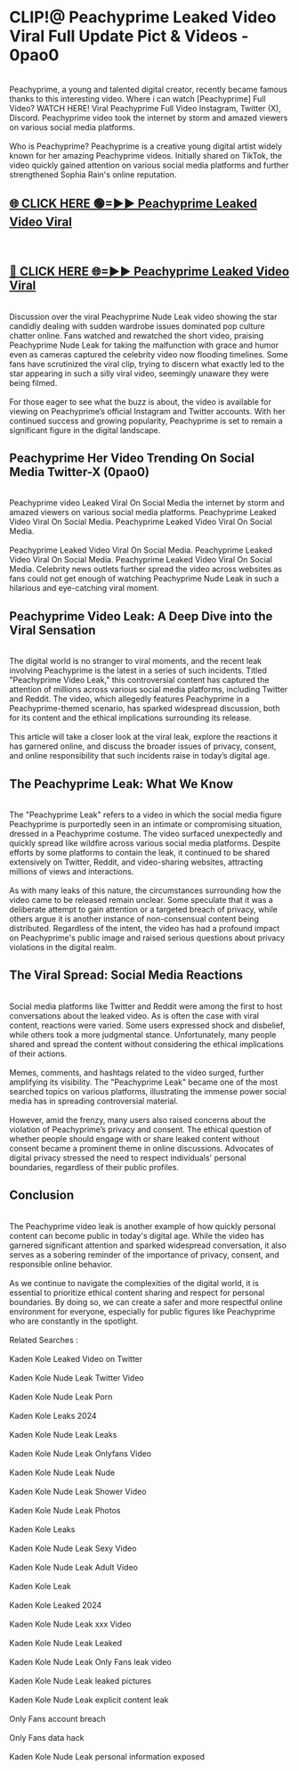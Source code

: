 # CLIP!@ Peachyprime Leaked Video Viral Full Update Pict & Videos - 0pao0
<br>
Peachyprime, a young and talented digital creator, recently became famous thanks to this interesting video. Where i can watch [Peachyprime] Full Video? WATCH HERE! Viral Peachyprime Full Video Instagram, Twitter (X), Discord. Peachyprime video took the internet by storm and amazed viewers on various social media platforms.
<br><br>
Who is Peachyprime? Peachyprime is a creative young digital artist widely known for her amazing Peachyprime videos. Initially shared on TikTok, the video quickly gained attention on various social media platforms and further strengthened Sophia Rain's online reputation.
<br>
<h2><a href="https://bestclip.site?title=Peachyprime">🌐 CLICK HERE 🟢=►► Peachyprime Leaked Video Viral</a></h2>
<br>
<h2><a href="https://bestclip.site?title=Peachyprime">🔴 CLICK HERE 🌐=►► Peachyprime Leaked Video Viral</a></h2>
<br>
Discussion over the viral Peachyprime Nude Leak video showing the star candidly dealing with sudden wardrobe issues dominated pop culture chatter online. Fans watched and rewatched the short video, praising Peachyprime Nude Leak for taking the malfunction with grace and humor even as cameras captured the celebrity video now flooding timelines. Some fans have scrutinized the viral clip, trying to discern what exactly led to the star appearing in such a silly viral video, seemingly unaware they were being filmed.
<br><br>
For those eager to see what the buzz is about, the video is available for viewing on Peachyprime’s official Instagram and Twitter accounts. With her continued success and growing popularity, Peachyprime is set to remain a significant figure in the digital landscape.
<br>
<h2>Peachyprime Her Video Trending On Social Media Twitter-X (0pao0)</h2>
<br>
Peachyprime video Leaked Viral On Social Media the internet by storm and amazed viewers on various social media platforms. Peachyprime Leaked Video Viral On Social Media. Peachyprime Leaked Video Viral On Social Media.
<br><br>
Peachyprime Leaked Video Viral On Social Media. Peachyprime Leaked Video Viral On Social Media. Peachyprime Leaked Video Viral On Social Media. Celebrity news outlets further spread the video across websites as fans could not get enough of watching Peachyprime Nude Leak in such a hilarious and eye-catching viral moment.
<br>
<h2>Peachyprime Video Leak: A Deep Dive into the Viral Sensation</h2>
<br>
The digital world is no stranger to viral moments, and the recent leak involving Peachyprime is the latest in a series of such incidents. Titled "Peachyprime Video Leak," this controversial content has captured the attention of millions across various social media platforms, including Twitter and Reddit. The video, which allegedly features Peachyprime in a Peachyprime-themed scenario, has sparked widespread discussion, both for its content and the ethical implications surrounding its release.
<br><br>
This article will take a closer look at the viral leak, explore the reactions it has garnered online, and discuss the broader issues of privacy, consent, and online responsibility that such incidents raise in today’s digital age.
<br>
<h2>The Peachyprime Leak: What We Know</h2>
<br>
The "Peachyprime Leak" refers to a video in which the social media figure Peachyprime is purportedly seen in an intimate or compromising situation, dressed in a Peachyprime costume. The video surfaced unexpectedly and quickly spread like wildfire across various social media platforms. Despite efforts by some platforms to contain the leak, it continued to be shared extensively on Twitter, Reddit, and video-sharing websites, attracting millions of views and interactions.
<br><br>
As with many leaks of this nature, the circumstances surrounding how the video came to be released remain unclear. Some speculate that it was a deliberate attempt to gain attention or a targeted breach of privacy, while others argue it is another instance of non-consensual content being distributed. Regardless of the intent, the video has had a profound impact on Peachyprime's public image and raised serious questions about privacy violations in the digital realm.
<br>
<h2>The Viral Spread: Social Media Reactions</h2>
<br>
Social media platforms like Twitter and Reddit were among the first to host conversations about the leaked video. As is often the case with viral content, reactions were varied. Some users expressed shock and disbelief, while others took a more judgmental stance. Unfortunately, many people shared and spread the content without considering the ethical implications of their actions.
<br><br>
Memes, comments, and hashtags related to the video surged, further amplifying its visibility. The "Peachyprime Leak" became one of the most searched topics on various platforms, illustrating the immense power social media has in spreading controversial material.
<br><br>
However, amid the frenzy, many users also raised concerns about the violation of Peachyprime’s privacy and consent. The ethical question of whether people should engage with or share leaked content without consent became a prominent theme in online discussions. Advocates of digital privacy stressed the need to respect individuals' personal boundaries, regardless of their public profiles.
<br>
<h2>Conclusion</h2>
<br>
The Peachyprime video leak is another example of how quickly personal content can become public in today's digital age. While the video has garnered significant attention and sparked widespread conversation, it also serves as a sobering reminder of the importance of privacy, consent, and responsible online behavior.
<br><br>
As we continue to navigate the complexities of the digital world, it is essential to prioritize ethical content sharing and respect for personal boundaries. By doing so, we can create a safer and more respectful online environment for everyone, especially for public figures like Peachyprime who are constantly in the spotlight.
<br><br>
Related Searches :
<br><br>
Kaden Kole Leaked Video on Twitter
<br><br>
Kaden Kole Nude Leak Twitter Video
<br><br>
Kaden Kole Nude Leak Porn
<br><br>
Kaden Kole Leaks 2024
<br><br>
Kaden Kole Nude Leak Leaks
<br><br>
Kaden Kole Nude Leak Onlyfans Video
<br><br>
Kaden Kole Nude Leak Nude
<br><br>
Kaden Kole Nude Leak Shower Video
<br><br>
Kaden Kole Nude Leak Photos
<br><br>
Kaden Kole Leaks
<br><br>
Kaden Kole Nude Leak Sexy Video
<br><br>
Kaden Kole Nude Leak Adult Video
<br><br>
Kaden Kole Leak
<br><br>
Kaden Kole Leaked 2024
<br><br>
Kaden Kole Nude Leak xxx Video
<br><br>
Kaden Kole Nude Leak Leaked
<br><br>
Kaden Kole Nude Leak Only Fans leak video
<br><br>
Kaden Kole Nude Leak leaked pictures
<br><br>
Kaden Kole Nude Leak explicit content leak
<br><br>
Only Fans account breach
<br><br>
Only Fans data hack
<br><br>
Kaden Kole Nude Leak personal information exposed